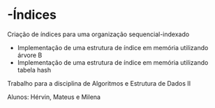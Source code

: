 # -Índices
Criação de índices para uma organização sequencial-indexado

- Implementação de uma estrutura de índice em memória utilizando árvore B
- Implementação de uma estrutura de índice em memória utilizando tabela hash

Trabalho para a disciplina de Algoritmos e Estrutura de Dados II

Alunos: Hérvin, Mateus e Milena

